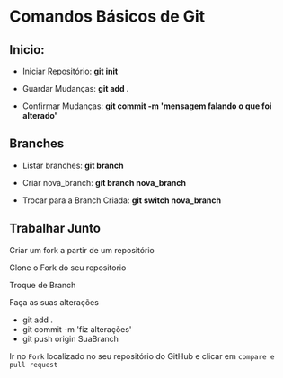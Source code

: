 # Comandos Básicos de Git
## Inicio:

- Iniciar Repositório:
**git init**

- Guardar Mudanças:
**git add .**

- Confirmar Mudanças:
**git commit -m 'mensagem falando o que foi alterado'**

## Branches
- Listar branches:
**git branch**

- Criar nova_branch:
**git branch nova_branch**

- Trocar para a Branch Criada:
**git switch nova_branch**

## Trabalhar Junto
Criar um fork a partir de um repositório

Clone o Fork do seu repositorio

Troque de Branch

Faça as suas alterações

- git add .
- git commit -m 'fiz alterações'
- git push origin SuaBranch

Ir no ``Fork`` localizado no seu repositório do GitHub e clicar em ``compare e pull request``